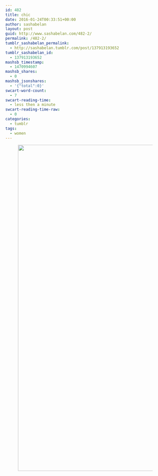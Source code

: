 ```yaml
---
id: 482
title: chic
date: 2016-01-24T00:33:51+00:00
author: sashabelan
layout: post
guid: http://www.sashabelan.com/482-2/
permalink: /482-2/
tumblr_sashabelan_permalink:
  - http://sashabelan.tumblr.com/post/137913193652
tumblr_sashabelan_id:
  - 137913193652
mashsb_timestamp:
  - 1470994607
mashsb_shares:
  - 0
mashsb_jsonshares:
  - '{"total":0}'
swcart-word-count:
  - 7
swcart-reading-time:
  - less then a minute
swcart-reading-time-raw:
  - 0
categories:
  - tumblr
tags:
  - women
---
```

<div id='gallery-722' class='gallery galleryid-482 gallery-columns-1 gallery-size-large'>
  <figure class='gallery-item'> 
  
  <div class='gallery-icon portrait'>
    <img width="720" height="1024" src="http://www.sashabelan.ru/wp-content/uploads/2016/01/tumblr_o1flkfrq6q1qarj97o1_1280-720x1024.jpg" class="attachment-large size-large" alt="" srcset="http://www.sashabelan.ru/wp-content/uploads/2016/01/tumblr_o1flkfrq6q1qarj97o1_1280-720x1024.jpg 720w, http://www.sashabelan.ru/wp-content/uploads/2016/01/tumblr_o1flkfrq6q1qarj97o1_1280-211x300.jpg 211w, http://www.sashabelan.ru/wp-content/uploads/2016/01/tumblr_o1flkfrq6q1qarj97o1_1280-768x1092.jpg 768w, http://www.sashabelan.ru/wp-content/uploads/2016/01/tumblr_o1flkfrq6q1qarj97o1_1280-830x1180.jpg 830w, http://www.sashabelan.ru/wp-content/uploads/2016/01/tumblr_o1flkfrq6q1qarj97o1_1280-230x327.jpg 230w, http://www.sashabelan.ru/wp-content/uploads/2016/01/tumblr_o1flkfrq6q1qarj97o1_1280-350x498.jpg 350w, http://www.sashabelan.ru/wp-content/uploads/2016/01/tumblr_o1flkfrq6q1qarj97o1_1280.jpg 1280w" sizes="(max-width: 720px) 100vw, 720px" />
  </div></figure>
</div>